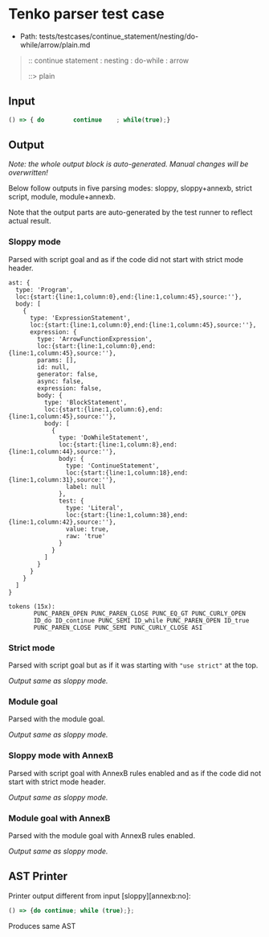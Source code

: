 # Tenko parser test case

- Path: tests/testcases/continue_statement/nesting/do-while/arrow/plain.md

> :: continue statement : nesting : do-while : arrow
>
> ::> plain

## Input

`````js
() => { do        continue    ; while(true);}
`````

## Output

_Note: the whole output block is auto-generated. Manual changes will be overwritten!_

Below follow outputs in five parsing modes: sloppy, sloppy+annexb, strict script, module, module+annexb.

Note that the output parts are auto-generated by the test runner to reflect actual result.

### Sloppy mode

Parsed with script goal and as if the code did not start with strict mode header.

`````
ast: {
  type: 'Program',
  loc:{start:{line:1,column:0},end:{line:1,column:45},source:''},
  body: [
    {
      type: 'ExpressionStatement',
      loc:{start:{line:1,column:0},end:{line:1,column:45},source:''},
      expression: {
        type: 'ArrowFunctionExpression',
        loc:{start:{line:1,column:0},end:{line:1,column:45},source:''},
        params: [],
        id: null,
        generator: false,
        async: false,
        expression: false,
        body: {
          type: 'BlockStatement',
          loc:{start:{line:1,column:6},end:{line:1,column:45},source:''},
          body: [
            {
              type: 'DoWhileStatement',
              loc:{start:{line:1,column:8},end:{line:1,column:44},source:''},
              body: {
                type: 'ContinueStatement',
                loc:{start:{line:1,column:18},end:{line:1,column:31},source:''},
                label: null
              },
              test: {
                type: 'Literal',
                loc:{start:{line:1,column:38},end:{line:1,column:42},source:''},
                value: true,
                raw: 'true'
              }
            }
          ]
        }
      }
    }
  ]
}

tokens (15x):
       PUNC_PAREN_OPEN PUNC_PAREN_CLOSE PUNC_EQ_GT PUNC_CURLY_OPEN
       ID_do ID_continue PUNC_SEMI ID_while PUNC_PAREN_OPEN ID_true
       PUNC_PAREN_CLOSE PUNC_SEMI PUNC_CURLY_CLOSE ASI
`````

### Strict mode

Parsed with script goal but as if it was starting with `"use strict"` at the top.

_Output same as sloppy mode._

### Module goal

Parsed with the module goal.

_Output same as sloppy mode._

### Sloppy mode with AnnexB

Parsed with script goal with AnnexB rules enabled and as if the code did not start with strict mode header.

_Output same as sloppy mode._

### Module goal with AnnexB

Parsed with the module goal with AnnexB rules enabled.

_Output same as sloppy mode._

## AST Printer

Printer output different from input [sloppy][annexb:no]:

````js
() => {do continue; while (true);};
````

Produces same AST

